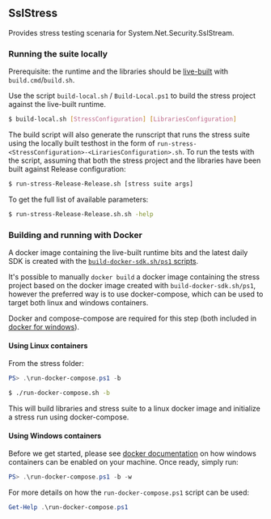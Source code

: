 ## SslStress

Provides stress testing scenaria for System.Net.Security.SslStream.

### Running the suite locally

Prerequisite: the runtime and the libraries should be [live-built](https://github.com/dotnet/runtime/tree/main/docs/workflow/building/libraries) with `build.cmd`/`build.sh`.

Use the script `build-local.sh` / `Build-Local.ps1` to build the stress project against the live-built runtime.

```bash
$ build-local.sh [StressConfiguration] [LibrariesConfiguration]
```

The build script will also generate the runscript that runs the stress suite using the locally built testhost in the form of `run-stress-<StressConfiguration>-<LirariesConfiguration>.sh`. To run the tests with the script, assuming that both the stress project and the libraries have been built against Release configuration:

```bash
$ run-stress-Release-Release.sh [stress suite args]
```

To get the full list of available parameters:

```bash
$ run-stress-Release-Release.sh.sh -help
```

### Building and running with Docker

A docker image containing the live-built runtime bits and the latest daily SDK is created with the [`build-docker-sdk.sh/ps1` scripts](/eng/docker/Readme.md).

It's possible to manually `docker build` a docker image containing the stress project based on the docker image created with `build-docker-sdk.sh/ps1`, however the preferred way is to use docker-compose, which can be used to target both linux and windows containers.

Docker and compose-compose are required for this step (both included in [docker for windows](https://docs.docker.com/docker-for-windows/)).

#### Using Linux containers

From the stress folder:

```powershell
PS> .\run-docker-compose.ps1 -b
```

```bash
$ ./run-docker-compose.sh -b
```

This will build libraries and stress suite to a linux docker image and initialize a stress run using docker-compose.

#### Using Windows containers

Before we get started, please see
[docker documentation](https://docs.docker.com/docker-for-windows/#switch-between-windows-and-linux-containers)
on how windows containers can be enabled on your machine.
Once ready, simply run:

```powershell
PS> .\run-docker-compose.ps1 -b -w
```

For more details on how the `run-docker-compose.ps1` script can be used:

```powershell
Get-Help .\run-docker-compose.ps1
```